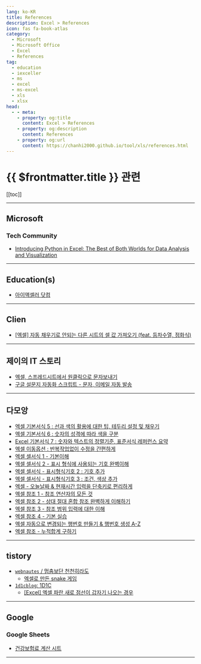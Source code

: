 ```yaml
---
lang: ko-KR
title: References
description: Excel > References
icon: fas fa-book-atlas
category: 
  - Microsoft
  - Microsoft Office
  - Excel
  - References
tag: 
  - education
  - iexceller
  - ms
  - excel
  - ms-excel
  - xls
  - xlsx
head:
  - - meta:
    - property: og:title
      content: Excel > References
    - property: og:description
      content: References
    - property: og:url
      content: https://chanhi2000.github.io/tool/xls/references.html
---
```


# {{ $frontmatter.title }} 관련

[[toc]]

---

## <VPIcon icon="fa-brands fa-microsoft"/>Microsoft

### Tech Community

- [Introducing Python in Excel: The Best of Both Worlds for Data Analysis and Visualization](https://techcommunity.microsoft.com/t5/microsoft-365-blog/introducing-python-in-excel-the-best-of-both-worlds-for-data/ba-p/3905482)

---

## Education(s)

- [아이액셀러 닷컴](http://www.iexceller.com)

---

## Clien

- [[엑셀] 자동 채우기로 안되는 다른 시트의 셀 값 가져오기 (feat. 등차수열, 점화식)](https://www.clien.net/service/board/lecture/17936871)

---

## 제이의 IT 스토리

- [엑셀, 스프레드시트에서 원클릭으로 문자보내기](https://m.blog.naver.com/oralol/223407852139)
- [구글 설문지 자동화 스크립트 - 문자, 이메일 자동 발송](https://m.blog.naver.com/oralol/223414624169)

---

## 다모앙

- [엑셀 기본서식 5 : 선과 색의 활용에 대한 팁, 테두리 설정 및 채우기](https://damoang.net/lecture/1658)
- [엑셀 기본서식 6 : 숫자의 성격에 따라 색을 구분](https://damoang.net/lecture/1962)
- [Excel 기본서식 7 : 숫자와 텍스트의 정렬기준, 표준서식 레퍼런스 요약](https://damoang.net/lecture/2028)
- [엑셀 이동옵션 : 반복작업없이 수정을 간편하게](https://damoang.net/lecture/2064)
- [엑셀 셀서식 1 - 기본이해](https://damoang.net/lecture/2199)
- [엑셀 셀서식 2 - 표시 형식에 사용되는 기호 완벽이해](https://damoang.net/lecture/2410)
- [엑셀 셀서식 - 표시형식기호 2 : 기호 추가](https://damoang.net/lecture/2540)
- [엑셀 셀서식 - 표시형식기호 3 : 조건, 색상 추가](https://damoang.net/lecture/2831)
- [엑셀 - 오늘날짜 & 현재시간 입력을 단축키로 편리하게](https://damoang.net/lecture/3903)
- [엑셀 참조 1 - 참조 연산자의 모든 것](https://damoang.net/lecture/3975)
- [엑셀 참조 2 - 상대 절대 혼합 참조 완벽하게 이해하기](https://damoang.net/lecture/4073)
- [엑셀 참조 3 - 참조 범위 입력에 대한 이해](https://damoang.net/lecture/4120)
- [엑셀 참조 4 - 기본 실습](https://damoang.net/lecture/4168)
- [엑셀 자동으로 변경되는 행번호 만들기 & 행번호 생성 A-Z](https://damoang.net/lecture/4192)
- [엑셀 참조 - 누적합계 구하기](https://damoang.net/lecture/4253)

---

## tistory

- [`webnautes` / 멈춤보단 천천히라도](https://webnautes.tistory.com/m/)
  - [엑셀로 만든 snake 게임](https://webnautes.tistory.com/m/2276)
- [`1d1cblog`: 1D1C](https://1d1cblog.tistory.com/m/)
  - [\[Excel\] 엑셀 파란 새로 점선이 갑자기 나오는 경우](https://1d1cblog.tistory.com/m/526)

<!-- END: tistory.com -->

---

## Google

### Google Sheets

- [건강보험료 계산 시트](https://docs.google.com/spreadsheets/d/1RraqEdQs706zilWJirbtTMmmw3Dybgkd/edit?gid=478614291#gid=478614291)

---

<TagLinks />